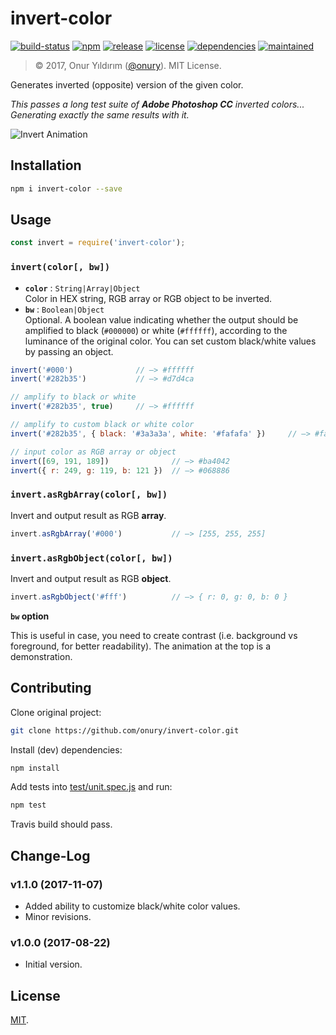 # invert-color

[![build-status](https://img.shields.io/travis/onury/invert-color.svg?branch=master)](https://travis-ci.org/onury/invert-color)
[![npm](http://img.shields.io/npm/v/invert-color.svg)](https://www.npmjs.com/package/invert-color)
[![release](https://img.shields.io/github/release/onury/invert-color.svg)](https://github.com/onury/invert-color)
[![license](http://img.shields.io/npm/l/invert-color.svg)](https://github.com/onury/invert-color/blob/master/LICENSE)
[![dependencies](https://david-dm.org/onury/invert-color.svg)](https://david-dm.org/onury/invert-color)
[![maintained](https://img.shields.io/maintenance/yes/2017.svg)](https://github.com/onury/invert-color/graphs/commit-activity)

> © 2017, Onur Yıldırım ([@onury](https://github.com/onury)). MIT License.

Generates inverted (opposite) version of the given color. 

_This passes a long test suite of **Adobe Photoshop CC** inverted colors...   
Generating exactly the same results with it._

![Invert Animation](https://github.com/onury/invert-color/blob/master/test/anim/invert-animation.gif?raw=true)

## Installation

```sh
npm i invert-color --save
```

## Usage

```js
const invert = require('invert-color');
```

### `invert(color[, bw])`

- **`color`** : `String|Array|Object`  
Color in HEX string, RGB array or RGB object to be inverted.  
- **`bw`** : `Boolean|Object`  
Optional. A boolean value indicating whether the output should be amplified to black (`#000000`) or white (`#ffffff`), according to the luminance of the original color. You can set custom black/white values by passing an object.  


```js
invert('#000')              // —> #ffffff
invert('#282b35')           // —> #d7d4ca

// amplify to black or white
invert('#282b35', true)     // —> #ffffff

// amplify to custom black or white color
invert('#282b35', { black: '#3a3a3a', white: '#fafafa' })     // —> #fafafa

// input color as RGB array or object
invert([69, 191, 189])              // —> #ba4042
invert({ r: 249, g: 119, b: 121 })  // —> #068886
```

### `invert.asRgbArray(color[, bw])`
Invert and output result as RGB **array**.

```js
invert.asRgbArray('#000')           // —> [255, 255, 255]
```

### `invert.asRgbObject(color[, bw])`
Invert and output result as RGB **object**.

```js
invert.asRgbObject('#fff')          // —> { r: 0, g: 0, b: 0 }
```

**`bw` option**

 This is useful in case, you need to create contrast (i.e. background vs foreground, for better readability). The animation at the top is a demonstration.

## Contributing

Clone original project:

```sh
git clone https://github.com/onury/invert-color.git
```

Install (dev) dependencies:

```sh
npm install
```

Add tests into [test/unit.spec.js](test/unit.spec.js) and run:  

```sh
npm test
```

Travis build should pass.

## Change-Log

### v1.1.0 (2017-11-07)

- Added ability to customize black/white color values.
- Minor revisions.

### v1.0.0 (2017-08-22)

- Initial version.

## License

[MIT][license].


[license]:https://github.com/onury/invert-color/blob/master/LICENSE
